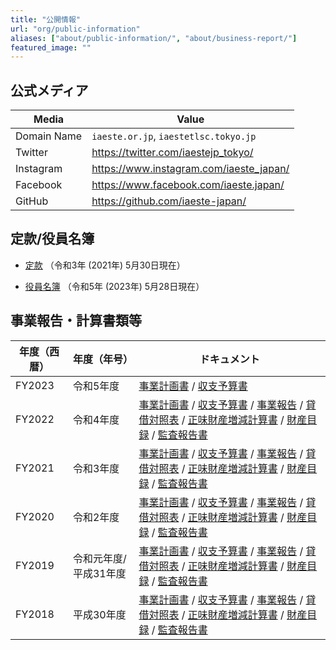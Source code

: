 ```yaml
---
title: "公開情報"
url: "org/public-information"
aliases: ["about/public-information/", "about/business-report/"]
featured_image: ""
---
```


## 公式メディア

| Media       | Value                                   |
| ----------- | --------------------------------------- |
| Domain Name | `iaeste.or.jp`, `iaestetlsc.tokyo.jp`   |
| Twitter     | https://twitter.com/iaestejp_tokyo/     |
| Instagram   | https://www.instagram.com/iaeste_japan/ |
| Facebook    | https://www.facebook.com/iaeste.japan/  |
| GitHub      | https://github.com/iaeste-japan/        |

## 定款/役員名簿

- [定款](/files/org/ArticlesOfOrg_20210530.pdf) （令和3年 (2021年) 5月30日現在）

- [役員名簿](/files/org/BoardMembers_20230528.pdf) （令和5年 (2023年) 5月28日現在）

## 事業報告・計算書類等

| 年度（西暦） | 年度（年号） | ドキュメント |
| ------ | ------- | ---------------------------------------- |
| FY2023 | 令和5年度 | [事業計画書](/files/org/D01_Plan_FY2023_R05.pdf) / [収支予算書](/files/org/D02_Budget_FY2023_R05.pdf) |
| FY2022 | 令和4年度 | [事業計画書](/files/org/D01_Plan_FY2022_R04.pdf) / [収支予算書](/files/org/D02_Budget_FY2022_R04.pdf) / [事業報告](/files/org/D03_Report_FY2022_R04.pdf) / [貸借対照表](/files/org/D04_BS_FY2022_R04.pdf) / [正味財産増減計算書](/files/org/D05_NetAssets_FY2022_R04.pdf) / [財産目録](/files/org/D06_Inventory_FY2022_R04.pdf) / [監査報告書](/files/org/D07_Audit_FY2022_R04.pdf) |
| FY2021 | 令和3年度 | [事業計画書](/files/org/D01_Plan_FY2021_R03.pdf) / [収支予算書](/files/org/D02_Budget_FY2021_R03.pdf) / [事業報告](/files/org/D03_Report_FY2021_R03.pdf) / [貸借対照表](/files/org/D04_BS_FY2021_R03.pdf) / [正味財産増減計算書](/files/org/D05_NetAssets_FY2021_R03.pdf) / [財産目録](/files/org/D06_Inventory_FY2021_R03.pdf) / [監査報告書](/files/org/D07_Audit_FY2021_R03.pdf) |
| FY2020 | 令和2年度 | [事業計画書](/files/org/D01_Plan_FY2020_R02.pdf) / [収支予算書](/files/org/D02_Budget_FY2020_R02.pdf) / [事業報告](/files/org/D03_Report_FY2020_R02.pdf) / [貸借対照表](/files/org/D04_BS_FY2020_R02.pdf) / [正味財産増減計算書](/files/org/D05_NetAssets_FY2020_R02.pdf) / [財産目録](/files/org/D06_Inventory_FY2020_R02.pdf) / [監査報告書](/files/org/D07_Audit_FY2020_R02.pdf) |
| FY2019 | 令和元年度/平成31年度 | [事業計画書](/files/org/D01_Plan_FY2019_H31.pdf) / [収支予算書](/files/org/D02_Budget_FY2019_H31.pdf) / [事業報告](/files/org/D03_Report_FY2019_R01H31.pdf) / [貸借対照表](/files/org/D04_BS_FY2019_R01H31.pdf) / [正味財産増減計算書](/files/org/D05_NetAssets_FY2019_R01H31.pdf) / [財産目録](/files/org/D06_Inventory_FY2019_R01H31.pdf) / [監査報告書](/files/org/D07_Audit_FY2019_R01H31.pdf) |
| FY2018 | 平成30年度 | [事業計画書](/files/org/D01_Plan_FY2018_H30.pdf) / [収支予算書](/files/org/D02_Budget_FY2018_H30.pdf) / [事業報告](/files/org/D03_Report_FY2018_H30.pdf) / [貸借対照表](/files/org/D04_BS_FY2018_H30.pdf) / [正味財産増減計算書](/files/org/D05_NetAssets_FY2018_H30.pdf) / [財産目録](/files/org/D06_Inventory_FY2018_H30.pdf) / [監査報告書](/files/org/D07_Audit_FY2018_H30.pdf) |
